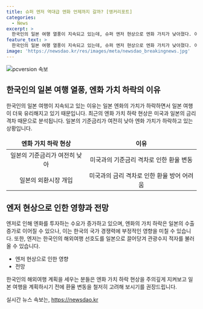 ```yaml
---
title: 슈퍼 엔저 역대급 엔화 언제까지 갈까? [앵커리포트]
categories:
  - News
excerpt: >
  한국인의 일본 여행 열풍이 지속되고 있는데, 슈퍼 엔저 현상으로 엔화 가치가 낮아졌다. 이는 미국과 일본의 금리 격차에 따른 것으로, 엔화 투자 수요가 늘어나고 일본 여행이 유혹적으로 느껴지고 있다. 그러나 엔저는 우리나라의 상품 경쟁력을 약화시키고 관광수지 적자를 증가시킬 수 있는 악영향을 미칠 수 있으며, 대책 마련이 어려운 상황이라는 우려가 있다.
feature_text: >
  한국인의 일본 여행 열풍이 지속되고 있는데, 슈퍼 엔저 현상으로 엔화 가치가 낮아졌다. 이는 미국과 일본의 금리 격차에 따른 것으로, 엔화 투자 수요가 늘어나고 일본 여행이 유혹적으로 느껴지고 있다. 그러나 엔저는 우리나라의 상품 경쟁력을 약화시키고 관광수지 적자를 증가시킬 수 있는 악영향을 미칠 수 있으며, 대책 마련이 어려운 상황이라는 우려가 있다.
image: 'https://newsdao.kr/res/images/meta/newsdao_breakingnews.jpg'
---
```


<p><img src="https://newsdao.kr/res/images/meta/newsdao_breakingnews.jpg" alt="pcversion 속보" /></p>

<h2 data-ke-size="size26">한국인의 일본 여행 열풍, 엔화 가치 하락의 이유</h2>

<p data-ke-size="size16">한국인의 일본 여행이 지속되고 있는 이유는 일본 엔화의 가치가 하락하면서 일본 여행이 더욱 유리해지고 있기 때문입니다. 최근의 엔화 가치 하락 현상은 미국과 일본의 금리 격차 때문으로 분석됩니다. 일본의 기준금리가 여전히 낮아 엔화 가치가 하락하고 있는 상황입니다.</p>

<table style="width: 100%;">
<thead>
<tr>
<td style="text-align: center; height: 17px;"><b>엔화 가치 하락 현상</b></td>
<td style="text-align: center; height: 17px;"><b>이유</b></td>
</tr>
</thead>
<tbody>
<tr>
<td style="text-align: center; height: 17px;">일본의 기준금리가 여전히 낮아</td>
<td style="text-align: center; height: 17px;">미국과의 기준금리 격차로 인한 환율 변동</td>
</tr>
<tr>
<td style="text-align: center; height: 17px;">일본의 외환시장 개입</td>
<td style="text-align: center; height: 17px;">미국과의 금리 격차로 인한 환율 방어 어려움</td>
</tr>
</tbody>
</table>

<h2 data-ke-size="size26">엔저 현상으로 인한 영향과 전망</h2>

<p data-ke-size="size16">엔저로 인해 엔화를 투자하는 수요가 증가하고 있으며, 엔화의 가치 하락은 일본의 수출 증가로 이어질 수 있으나, 이는 한국의 국가 경쟁력에 부정적인 영향을 미칠 수 있습니다. 또한, 엔저는 한국인의 해외여행 선호도를 일본으로 끌어당겨 관광수지 적자를 불러올 수 있습니다.</p>

<ul>
<li>엔저 현상으로 인한 영향</li>
<li>전망</li>
</ul>

<p data-ke-size="size16">한국인의 해외여행 계획을 세우는 분들은 엔화 가치 하락 현상을 주의깊게 지켜보고 일본 여행을 계획하시기 전에 환율 변동을 철저히 고려해 보시기를 권장드립니다.</p>
실시간 뉴스 속보는, <a href="https://newsdao.kr" rel="dofollow">https://newsdao.kr</a>


